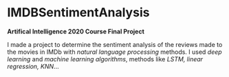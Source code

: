 # IMDBSentimentAnalysis

**Artifical Intelligence 2020 Course Final Project**

I made a project to determine the sentiment analysis of the reviews made to the movies in IMDb with *natural language processing* methods. I used *deep learning* and *machine learning algorithms*, methods like *LSTM, linear regression, KNN*...
